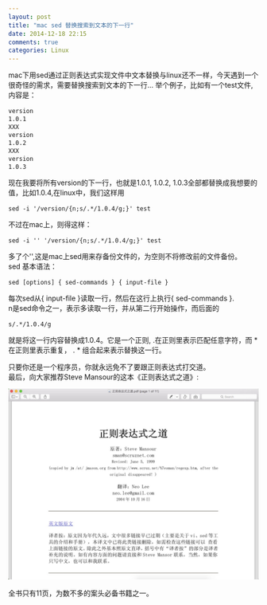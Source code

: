 ```yaml
---
layout: post
title: "mac sed 替换搜索到文本的下一行"
date: 2014-12-18 22:15
comments: true
categories: Linux
---
```

mac下用sed通过正则表达式实现文件中文本替换与linux还不一样，今天遇到一个很奇怪的需求，需要替换搜索到文本的下一行...
举个例子，比如有一个test文件,内容是：
    
    version
    1.0.1
    XXX
    version
    1.0.2
    XXX
    version
    1.0.3

现在我要将所有version的下一行，也就是1.0.1, 1.0.2, 1.0.3全部都替换成我想要的值，比如1.0.4,在linux中，我们这样用
    
    sed -i '/version/{n;s/.*/1.0.4/g;}' test

不过在mac上，则得这样：

    sed -i '' '/version/{n;s/.*/1.0.4/g;}' test

多了个'',这是mac上sed用来存备份文件的，为空则不将修改前的文件备份。  
sed 基本语法：
    
    sed [options] { sed-commands } { input-file }

每次sed从{ input-file }读取一行，然后在这行上执行{ sed-commands }.  
n是sed命令之一，表示多读取一行，并从第二行开始操作，而后面的  

    s/.*/1.0.4/g

就是将这一行内容替换成1.0.4。它是一个正则, .在正则里表示匹配任意字符，而 * 在正则里表示重复，
. * 组合起来表示替换这一行。

只要你还是一个程序员，你就永远免不了要跟正则表达式打交道。  
最后，向大家推荐Steve Mansour的这本《正则表达式之道》:

![](/images/regex-rules.png "")

全书只有11页，为数不多的案头必备书籍之一。
